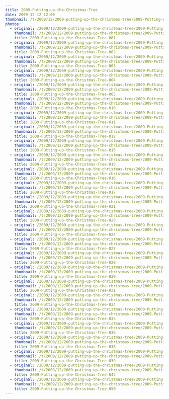 ```yaml
---
title: 2009-Putting-up-the-Christmas-Tree
date: 2009-12-12 12:00
thumbnail: /t/2009/12/2009-putting-up-the-christmas-tree/2009-Putting-up-the-Christmas-Tree-001.jpg
photos:
  - original: /2009/12/2009-putting-up-the-christmas-tree/2009-Putting-up-the-Christmas-Tree-001.jpg
    thumbnail: /t/2009/12/2009-putting-up-the-christmas-tree/2009-Putting-up-the-Christmas-Tree-001.jpg
    title: 2009-Putting-up-the-Christmas-Tree-001
  - original: /2009/12/2009-putting-up-the-christmas-tree/2009-Putting-up-the-Christmas-Tree-002.jpg
    thumbnail: /t/2009/12/2009-putting-up-the-christmas-tree/2009-Putting-up-the-Christmas-Tree-002.jpg
    title: 2009-Putting-up-the-Christmas-Tree-002
  - original: /2009/12/2009-putting-up-the-christmas-tree/2009-Putting-up-the-Christmas-Tree-003.jpg
    thumbnail: /t/2009/12/2009-putting-up-the-christmas-tree/2009-Putting-up-the-Christmas-Tree-003.jpg
    title: 2009-Putting-up-the-Christmas-Tree-003
  - original: /2009/12/2009-putting-up-the-christmas-tree/2009-Putting-up-the-Christmas-Tree-004.jpg
    thumbnail: /t/2009/12/2009-putting-up-the-christmas-tree/2009-Putting-up-the-Christmas-Tree-004.jpg
    title: 2009-Putting-up-the-Christmas-Tree-004
  - original: /2009/12/2009-putting-up-the-christmas-tree/2009-Putting-up-the-Christmas-Tree-005.jpg
    thumbnail: /t/2009/12/2009-putting-up-the-christmas-tree/2009-Putting-up-the-Christmas-Tree-005.jpg
    title: 2009-Putting-up-the-Christmas-Tree-005
  - original: /2009/12/2009-putting-up-the-christmas-tree/2009-Putting-up-the-Christmas-Tree-010.jpg
    thumbnail: /t/2009/12/2009-putting-up-the-christmas-tree/2009-Putting-up-the-Christmas-Tree-010.jpg
    title: 2009-Putting-up-the-Christmas-Tree-010
  - original: /2009/12/2009-putting-up-the-christmas-tree/2009-Putting-up-the-Christmas-Tree-011.jpg
    thumbnail: /t/2009/12/2009-putting-up-the-christmas-tree/2009-Putting-up-the-Christmas-Tree-011.jpg
    title: 2009-Putting-up-the-Christmas-Tree-011
  - original: /2009/12/2009-putting-up-the-christmas-tree/2009-Putting-up-the-Christmas-Tree-012.jpg
    thumbnail: /t/2009/12/2009-putting-up-the-christmas-tree/2009-Putting-up-the-Christmas-Tree-012.jpg
    title: 2009-Putting-up-the-Christmas-Tree-012
  - original: /2009/12/2009-putting-up-the-christmas-tree/2009-Putting-up-the-Christmas-Tree-013.jpg
    thumbnail: /t/2009/12/2009-putting-up-the-christmas-tree/2009-Putting-up-the-Christmas-Tree-013.jpg
    title: 2009-Putting-up-the-Christmas-Tree-013
  - original: /2009/12/2009-putting-up-the-christmas-tree/2009-Putting-up-the-Christmas-Tree-015.jpg
    thumbnail: /t/2009/12/2009-putting-up-the-christmas-tree/2009-Putting-up-the-Christmas-Tree-015.jpg
    title: 2009-Putting-up-the-Christmas-Tree-015
  - original: /2009/12/2009-putting-up-the-christmas-tree/2009-Putting-up-the-Christmas-Tree-016.jpg
    thumbnail: /t/2009/12/2009-putting-up-the-christmas-tree/2009-Putting-up-the-Christmas-Tree-016.jpg
    title: 2009-Putting-up-the-Christmas-Tree-016
  - original: /2009/12/2009-putting-up-the-christmas-tree/2009-Putting-up-the-Christmas-Tree-017.jpg
    thumbnail: /t/2009/12/2009-putting-up-the-christmas-tree/2009-Putting-up-the-Christmas-Tree-017.jpg
    title: 2009-Putting-up-the-Christmas-Tree-017
  - original: /2009/12/2009-putting-up-the-christmas-tree/2009-Putting-up-the-Christmas-Tree-021.jpg
    thumbnail: /t/2009/12/2009-putting-up-the-christmas-tree/2009-Putting-up-the-Christmas-Tree-021.jpg
    title: 2009-Putting-up-the-Christmas-Tree-021
  - original: /2009/12/2009-putting-up-the-christmas-tree/2009-Putting-up-the-Christmas-Tree-023.jpg
    thumbnail: /t/2009/12/2009-putting-up-the-christmas-tree/2009-Putting-up-the-Christmas-Tree-023.jpg
    title: 2009-Putting-up-the-Christmas-Tree-023
  - original: /2009/12/2009-putting-up-the-christmas-tree/2009-Putting-up-the-Christmas-Tree-024.jpg
    thumbnail: /t/2009/12/2009-putting-up-the-christmas-tree/2009-Putting-up-the-Christmas-Tree-024.jpg
    title: 2009-Putting-up-the-Christmas-Tree-024
  - original: /2009/12/2009-putting-up-the-christmas-tree/2009-Putting-up-the-Christmas-Tree-027.jpg
    thumbnail: /t/2009/12/2009-putting-up-the-christmas-tree/2009-Putting-up-the-Christmas-Tree-027.jpg
    title: 2009-Putting-up-the-Christmas-Tree-027
  - original: /2009/12/2009-putting-up-the-christmas-tree/2009-Putting-up-the-Christmas-Tree-028.jpg
    thumbnail: /t/2009/12/2009-putting-up-the-christmas-tree/2009-Putting-up-the-Christmas-Tree-028.jpg
    title: 2009-Putting-up-the-Christmas-Tree-028
  - original: /2009/12/2009-putting-up-the-christmas-tree/2009-Putting-up-the-Christmas-Tree-030.jpg
    thumbnail: /t/2009/12/2009-putting-up-the-christmas-tree/2009-Putting-up-the-Christmas-Tree-030.jpg
    title: 2009-Putting-up-the-Christmas-Tree-030
  - original: /2009/12/2009-putting-up-the-christmas-tree/2009-Putting-up-the-Christmas-Tree-031.jpg
    thumbnail: /t/2009/12/2009-putting-up-the-christmas-tree/2009-Putting-up-the-Christmas-Tree-031.jpg
    title: 2009-Putting-up-the-Christmas-Tree-031
  - original: /2009/12/2009-putting-up-the-christmas-tree/2009-Putting-up-the-Christmas-Tree-034.jpg
    thumbnail: /t/2009/12/2009-putting-up-the-christmas-tree/2009-Putting-up-the-Christmas-Tree-034.jpg
    title: 2009-Putting-up-the-Christmas-Tree-034
  - original: /2009/12/2009-putting-up-the-christmas-tree/2009-Putting-up-the-Christmas-Tree-035.jpg
    thumbnail: /t/2009/12/2009-putting-up-the-christmas-tree/2009-Putting-up-the-Christmas-Tree-035.jpg
    title: 2009-Putting-up-the-Christmas-Tree-035
  - original: /2009/12/2009-putting-up-the-christmas-tree/2009-Putting-up-the-Christmas-Tree-036.jpg
    thumbnail: /t/2009/12/2009-putting-up-the-christmas-tree/2009-Putting-up-the-Christmas-Tree-036.jpg
    title: 2009-Putting-up-the-Christmas-Tree-036
  - original: /2009/12/2009-putting-up-the-christmas-tree/2009-Putting-up-the-Christmas-Tree-038.jpg
    thumbnail: /t/2009/12/2009-putting-up-the-christmas-tree/2009-Putting-up-the-Christmas-Tree-038.jpg
    title: 2009-Putting-up-the-Christmas-Tree-038
  - original: /2009/12/2009-putting-up-the-christmas-tree/2009-Putting-up-the-Christmas-Tree-039.jpg
    thumbnail: /t/2009/12/2009-putting-up-the-christmas-tree/2009-Putting-up-the-Christmas-Tree-039.jpg
    title: 2009-Putting-up-the-Christmas-Tree-039
  - original: /2009/12/2009-putting-up-the-christmas-tree/2009-Putting-up-the-Christmas-Tree-042.jpg
    thumbnail: /t/2009/12/2009-putting-up-the-christmas-tree/2009-Putting-up-the-Christmas-Tree-042.jpg
    title: 2009-Putting-up-the-Christmas-Tree-042
  - original: /2009/12/2009-putting-up-the-christmas-tree/2009-Putting-up-the-Christmas-Tree-050.jpg
    thumbnail: /t/2009/12/2009-putting-up-the-christmas-tree/2009-Putting-up-the-Christmas-Tree-050.jpg
    title: 2009-Putting-up-the-Christmas-Tree-050
---
```

